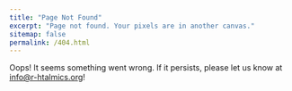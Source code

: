 ```yaml
---
title: "Page Not Found"
excerpt: "Page not found. Your pixels are in another canvas."
sitemap: false
permalink: /404.html
---
```


Oops! It seems something went wrong. If it persists, please let us know at <info@r-htalmics.org>!
